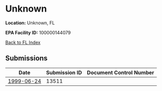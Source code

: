 # Unknown

**Location:** Unknown, FL

**EPA Facility ID:** 100000144079

[Back to FL Index](../../index.md)

## Submissions

| Date | Submission ID | Document Control Number |
|------|--------------|-------------------------|
| [1999-06-24](submissions/13511.md) | 13511 |  |
